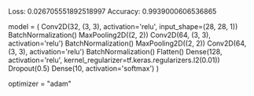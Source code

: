 Loss: 0.026705551892518997
Accuracy: 0.9939000606536865

model = (
    Conv2D(32, (3, 3), activation='relu', input_shape=(28, 28, 1))
    BatchNormalization()
    MaxPooling2D((2, 2))
    Conv2D(64, (3, 3), activation='relu')
    BatchNormalization()
    MaxPooling2D((2, 2))
    Conv2D(64, (3, 3), activation='relu')
    BatchNormalization()
    Flatten()
    Dense(128, activation='relu', kernel_regularizer=tf.keras.regularizers.l2(0.01))
    Dropout(0.5)
    Dense(10, activation='softmax')
)

optimizer = "adam"
